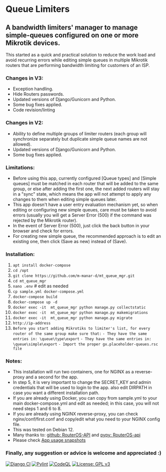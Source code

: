 # Queue Limiters
## A bandwidth limiters' manager to manage simple-queues configured on one or more Mikrotik devices.

This started as a quick and practical solution to reduce the work load and avoid recurring errors while editing simple queues in multiple Mikrotik routers that are performing bandwidth limiting for customers of an ISP.

### Changes in V3:
- Exception handling.
- Hide Routers passwords.
- Updated versions of Django/Gunicorn and Python.
- Some bug fixes applied.
- Code revision/linting

### Changes in V2:

- Ability to define multiple groups of limiter routers (each group will synchronize separately but duplicate simple queue names are not allowed).
- Updated versions of Django/Gunicorn and Python.
- Some bug fixes applied.

### Limitations:

- Before using this app, currently configured [Queue types] and [Simple queues] must be matched in each router that will be added to the same group, or else after adding the first one, the next added routers will stay in a "sync" state, which means the app will not attempt to apply any changes to them when editing simple queues later.
- This app doesn't have a user entry evaluation mechanism yet, so when editing or configuring new simple queues, care must be taken to avoid errors (usually you will get a Server Error (500) if the command was rejected by the Mikrotik router).
- In the event of Server Error (500), just click the back button in your browser and check for errors.
- For creating new simple queue, the recommended approach is to edit an existing one, then click (Save as new) instead of (Save).


### Installation:

1. `apt install docker-compose`
2. `cd /opt`
3. `git clone https://github.com/m-manar-d/mt_queue_mgr.git`
4. `cd mt_queue_mgr`
5. `nano .env`    # edit as needed
6. `cp sample.yml docker-compose.yml`
7. `docker-compose build`
8. `docker-compose up -d`
9. `docker exec -it  mt_queue_mgr python manage.py collectstatic`
10. `docker exec -it  mt_queue_mgr python manage.py makemigrations`
11. `docker exec -it  mt_queue_mgr python manage.py migrate`
12. `http://ip-address`
13. `Before you start adding Mikrotiks to limiter's list, for every router of the same group make sure that:`
	`- They have the same entries in: \queue\type\export`
        `- They have the same entries in: \queue\simple\export`
        `- Import the proper gx.placeholder-queues.rsc file`

### Notes:

- This installation will run two containers, one for NGINX as a reverse-proxy and a second for the app.
- In step 5, it is very important to change the SECRET_KEY and admin credentials that will be used to login to the app. also edit DIRPATH in case you want a different installation path.
- If you are already using Docker, you can copy from sample.yml to your main docker-compose.yml and edit as needed; in this case, you will not need steps 1 and 6 to 8.
- If you are already using NGINX reverse-proxy, you can check nginx/conf/first.conf and copy/edit what you need to your NGINX config file.
- This was tested on Debian 12.
- Many thanks to: [github: RouterOS-API](https://github.com/socialwifi/RouterOS-api) and [pypy: RouterOS-api](https://pypi.org/project/RouterOS-api/)
- Please check [App usage snapshots](https://github.com/m-manar-d/mt_queue_mgr/discussions/5)

### Finally, any suggestion or advice is welcome and appreciated :)

[![Django CI](https://github.com/m-manar-d/mt_queue_mgr/actions/workflows/django.yml/badge.svg)](https://github.com/m-manar-d/mt_queue_mgr/actions/workflows/django.yml)
[![Pylint](https://github.com/m-manar-d/mt_queue_mgr/actions/workflows/pylint.yml/badge.svg)](https://github.com/m-manar-d/mt_queue_mgr/actions/workflows/pylint.yml)
[![CodeQL](https://github.com/m-manar-d/mt_queue_mgr/actions/workflows/github-code-scanning/codeql/badge.svg)](https://github.com/m-manar-d/mt_queue_mgr/actions/workflows/github-code-scanning/codeql)
[![License: GPL v3](https://img.shields.io/badge/License-GPLv3-blue.svg)](https://www.gnu.org/licenses/gpl-3.0)
